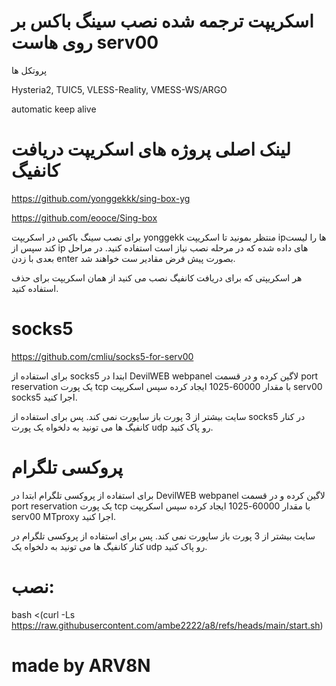 # اسکریپت ترجمه شده نصب سینگ باکس بر روی هاست serv00

پروتکل ها

Hysteria2, TUIC5, VLESS-Reality, VMESS-WS/ARGO

automatic keep alive

# لینک اصلی پروژه های اسکریپت دریافت کانفیگ
https://github.com/yonggekkk/sing-box-yg

https://github.com/eooce/Sing-box

برای نصب سینگ باکس در اسکریپت yonggekk منتظر بمونید تا اسکریپت ipها را لیست کند سپس از ip های داده شده که در مرحله نصب نیاز است استفاده کنید. در مراحل بعدی با زدن enter بصورت پیش فرض مقادیر ست خواهند شد.

هر اسکریپتی که برای دریافت کانفیگ نصب می کنید از همان اسکریپت برای حذف استفاده کنید.

# socks5

https://github.com/cmliu/socks5-for-serv00

برای استفاده از socks5 ابتدا در DevilWEB webpanel لاگین کرده و در قسمت port reservation یک پورت tcp با مقدار 60000-1025 ایجاد کرده سپس اسکریپت serv00 socks5 اجرا کنید.

سایت بیشتر از 3 پورت باز ساپورت نمی کند. پس برای استفاده از socks5 در کنار کانفیگ ها می تونید به دلخواه یک پورت udp رو پاک کنید.

# پروکسی تلگرام

برای استفاده از پروکسی تلگرام ابتدا در DevilWEB webpanel لاگین کرده و در قسمت port reservation یک پورت tcp با مقدار 60000-1025 ایجاد کرده سپس اسکریپت serv00 MTproxy اجرا کنید.

سایت بیشتر از 3 پورت باز ساپورت نمی کند. پس برای استفاده از پروکسی تلگرام در کنار کانفیگ ها می تونید به دلخواه یک udp رو پاک کنید.

# نصب:

bash <(curl -Ls https://raw.githubusercontent.com/ambe2222/a8/refs/heads/main/start.sh)
# made by ARV8N
